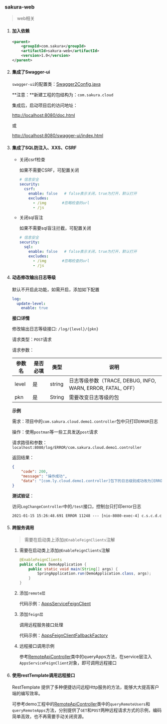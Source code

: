 ### sakura-web

> web相关

1. #### 加入依赖

   ```xml
   <parent>
       <groupId>com.sakura</groupId>
       <artifactId>sakura-web</artifactId>
       <version>1.0</version>
   </parent>
   ```

2. #### 集成了Swagger-ui

   `swagger-ui`的配置类：[Swagger2Config.java](https://github.com/yanjingfan/boot-parent/blob/master/sakura-web/src/main/java/com/sakura/common/web/config/Swagger2Config.java)

   **注意：**新建工程的包结构为：`com.sakura.cloud`

   集成后，启动项目后的访问地址：

   [http://localhost:8080/doc.html](http://localhost:8080/doc.html)

   或

   [http://localhost:8080/swagger-ui/index.html](http://localhost:8080/swagger-ui/index.html)

3. #### 集成了SQL防注入、XXS、CSRF

   + 关闭csrf检查

     如果不需要CSRF，可配置关闭

     ```yaml
     # 信息安全
     security:
       csrf:
         enable: false   # false表示关闭，true为打开，默认打开
         excludes:
           - /img		#忽略检查的url
           - /js
     ```

   + 关闭sql盲注

     如果不需要sql盲注拦截，可配置关闭

     ```yaml
     # 信息安全
     security:
       sql:
         enable: false   # false表示关闭，true为打开，默认打开
         excludes:
           - /img		#忽略检查的url
           - /js
     ```

4. #### 动态修改输出日志等级

   默认不开启此功能，如需开启，添加如下配置

   ```yaml
   log:
     update-level:
       enable: true
   ```

   **接口详情**

   修改输出日志等级接口: `/log/{level}/{pkn}`

   请求类型：`POST`请求

   请求参数：

   | 参数名 | 是否必填 | 类型   | 说明                                                        |
   | ------ | -------- | ------ | ----------------------------------------------------------- |
   | level  | 是       | string | 日志等级参数（TRACE, DEBUG, INFO, WARN, ERROR, FATAL, OFF） |
   | pkn    | 是       | String | 需要改变日志等级的包                                        |

   

   **示例**

   需求：项目中的`com.sakura.cloud.demo1.controller`包中只打印`ERROR`日志

   操作：使用`postman`等一些工具发送`post`请求

   请求路径和参数：`localhost:8080/log/ERROR/com.sakura.cloud.demo1.controller`

   返回结果：

   ```json
   {
       "code": 200,
       "message": "操作成功",
       "data": "[com.ly.cloud.demo1.controller]包下的日志级别成功改为[ERROR]"
   }
   ```

   **测试验证**：

   访问`LogChangeController`中的`/test`接口，控制台只打印error日志

   ```txt
   2021-01-15 15:26:48.691 ERROR 11248 --- [nio-8080-exec-4] c.s.c.d.controller.LogChangeController   : 这是一个error日志...
   ```


5. #### 跨服务调用

   > 需要在启动类上添加`@EnableFeignClients`注解

   1. 需要在启动类上添加`@EnableFeignClients`注解

      ```java
      @EnableFeignClients
      public class DemoApplication {
          public static void main(String[] args) {
              SpringApplication.run(DemoApplication.class, args);
          }
      }
      ```

   2. 添加`remote层`

      代码示例：[AppsServiceFeignClient](https://github.com/yanjingfan/sakura-boot-demo/blob/master/src/main/java/com/sakura/cloud/demo1/remote/AppsServiceFeignClient.java)

   3. 添加`feign层`

      调用远程服务接口处理

      代码示例：[AppsFeignClientFallbackFactory](https://github.com/yanjingfan/sakura-boot-demo/blob/master/src/main/java/com/sakura/cloud/demo1/remote/feign/AppsFeignClientFallbackFactory.java)

   4. 远程接口调用示例

      参考[RemoteApiController](https://github.com/yanjingfan/sakura-boot-demo/blob/master/src/main/java/com/sakura/cloud/demo1/controller/RemoteApiController.java)类中的queryApps方法，在service层注入`AppsServiceFeignClient`对象，即可调用远程接口

6. #### 使用restTemplate调用远程接口

   RestTemplate 提供了多种便捷访问远程Http服务的方法，能够大大提高客户端的编写效率。

   可参考demo工程中的[RemoteApiController](https://github.com/yanjingfan/sakura-boot-demo/blob/master/src/main/java/com/sakura/cloud/demo1/controller/RemoteApiController.java)类中的`queryRemoteUsers`和`queryRemoteApps`方法，分别提供了`GET`和`POST`两种远程请求方式的示例，编码简单高效，也不再需要手动关闭资源。



